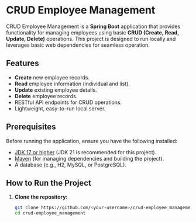 # CRUD Employee Management

CRUD Employee Management is a **Spring Boot** application that provides functionality for managing employees using basic **CRUD (Create, Read, Update, Delete)** operations. This project is designed to run locally and leverages basic web dependencies for seamless operation.

## Features

- **Create** new employee records.
- **Read** employee information (individual and list).
- **Update** existing employee details.
- **Delete** employee records.
- RESTful API endpoints for CRUD operations.
- Lightweight, easy-to-run local server.

## Prerequisites

Before running the application, ensure you have the following installed:

- [JDK 17 or higher](https://www.oracle.com/java/technologies/javase-jdk17-downloads.html) (JDK 21 is recommended for this project).
- [Maven](https://maven.apache.org/) (for managing dependencies and building the project).
- A database (e.g., H2, MySQL, or PostgreSQL).

## How to Run the Project

1. **Clone the repository:**

   ```bash
   git clone https://github.com/<your-username>/crud-employee_management.git
   cd crud-employee_management
